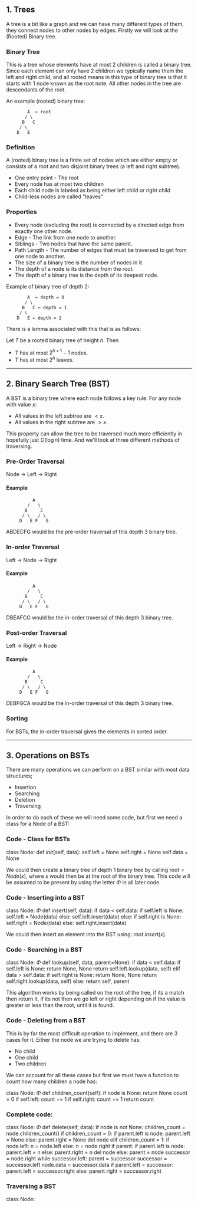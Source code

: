 
## 1. Trees

A tree is a bit like a graph and we can have many different types of them, they connect nodes to other nodes by edges. Firstly we will look at the (Rooted) Binary tree.

### Binary Tree

This is a tree whose elements have at most 2 children is called a binary tree. Since each element can only have 2 children we typically name them the left and right child, and all rooted means in this type of binary tree is that it starts with 1 node known as the root note. All other nodes in the tree are descendants of the root.

An example (rooted) binary tree:
```
        A  ← root
       / \
      B   C
     / \
    D   E
```

### Definition 

A (rooted) binary tree is a finite set of nodes which are either empty or consists of a root and two disjoint binary trees (a left and right subtree).
- One entry point - The root
- Every node has at most two children
- Each child node is labeled as being either left child or right child
- Child-less nodes are called "leaves"

### Properties

- Every node (excluding the root) is connected by a directed edge from exactly one other node.
- Edge - The link from one node to another.
- Siblings - Two nodes that have the same parent.
- Path Length - The number of edges that must be traversed to get from one node to another.
- The size of a binary tree is the number of nodes in it.
- The depth of a node is its distance from the root.
- The depth of a binary tree is the depth of its deepest node.

Example of binary tree of depth 2:

```
        A  ← depth = 0
       / \
      B   C ← depth = 1
     / \
    D   E ← depth = 2
```

There is a lemma associated with this that is as follows:

Let $T$ be a rooted binary tree of height $h$. Then
- $T$ has at most $2^{h+1}-1$ nodes.
- $T$ has at most $2^h$ leaves.

---
## 2. Binary Search Tree (BST)


A BST is a binary tree where each node follows a key rule: 
For any node with value $x$:
- All values in the left subtree are $<x$.
- All values in the right subtree are $>x$.

This property can allow the tree to be traversed much more efficiently in hopefully just $O(\log n)$ time. And we'll look at three different methods of traversing.

### Pre-Order Traversal

Node -> Left -> Right

#### Example

```
          A
        /   \
       B     C
      / \   / \
     D   E F   G
```

ABDECFG would be the pre-order traversal of this depth 3 binary tree.

### In-order Traversal

Left -> Node -> Right

#### Example

```
          A
        /   \
       B     C
      / \   / \
     D   E F   G
```

DBEAFCG would be the in-order traversal of this depth 3 binary tree.

### Post-order Traversal

Left -> Right -> Node

#### Example

```
          A
        /   \
       B     C
      / \   / \
     D   E F   G
```

DEBFGCA would be the in-order traversal of this depth 3 binary tree.

### Sorting

For BSTs, the in-order traversal gives the elements in sorted order.

---

## 3. Operations on BSTs

There are many operations we can perform on a BST similar with most data structures; 
- Insertion
- Searching
- Deletion
- Traversing

In order to do each of these we will need some code, but first we need a class for a Node of a BST:

### Code - Class for BSTs

class Node:
	def _init_(self, data):
		self.left = None
		self.right = None
		self.data = None

We could then create a binary tree of depth 1 binary tree by calling $root=Node(x)$, where $x$ would then be at the root of the binary tree. This code will be assumed to be present by using the letter $\Phi$ in all later code.

### Code - Inserting into a BST

class Node:
	$\Phi$
	def insert(self, data):
		if data < self.data:
			if self.left is None:
				self.left = Node(data)
			else:
				self.left.insert(data)
		else:
			if self.right is None:
				self.right = Node(data)
			else:
				self.right.insert(data)

We could then insert an element into the BST using: $root.insert(x)$.

### Code - Searching in a BST

class Node:
	$\Phi$
	def lookup(self, data, parent=None):
		if data < self.data:
			if self.left is None:
				return None, None
			return self.left.lookup(data, self)
		elif data > self.data:
			if self.right is None:
				return None, None
			return self.right.lookup(data, self)
		else:
			return self, parent

This algorithm works by being called on the root of the tree, if its a match then return it, if its not then we go left or right depending on if the value is greater or less than the root, until it is found.


### Code - Deleting from a BST

This is by far the most difficult operation to implement, and there are 3 cases for it. Either the node we are trying to delete has:
- No child
- One child
- Two children

We can account for all these cases but first we must have a function to count how many children a node has:

class Node:
	$\Phi$
	def children_count(self):
		if node is None:
			return None
		count = 0
		if self.left:
			count += 1
		if self.right:
			count += 1
		return count

### Complete code:

class Node:
	$\Phi$
	def delete(self, data):
		if node is not None:
			children_count = node.children_count()
			if children_count = 0:
				if parent.left is node:
					parent.left = None
				else:
					parent.right = None
				del node
		elif children_count = 1:
			if node.left:
				n = node.left
			else:
				n = node.right
			if parent:
				if parent.left is node:
					parent.left = n
				else:
					parent.right = n
			del node
		else:
			parent = node
			successor = node.right
			while successor.left:
				parent = successor
				successor = successor.left
			node.data = successor.data
			if parent.left = successor:
				parent.left = successor.right
			else:
				parent.right = successor.right

### Traversing a BST

class Node:





